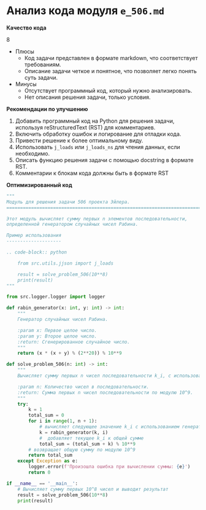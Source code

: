 # Анализ кода модуля `e_506.md`

**Качество кода**

8
- Плюсы
    - Код задачи представлен в формате markdown, что соответствует требованиям.
    - Описание задачи четкое и понятное, что позволяет легко понять суть задачи.
- Минусы
    - Отсутствует программный код, который нужно анализировать.
    - Нет описания решения задачи, только условия.

**Рекомендации по улучшению**

1.  Добавить программный код на Python для решения задачи, используя reStructuredText (RST) для комментариев.
2.  Включить обработку ошибок и логирование для отладки кода.
3.  Привести решение к более оптимальному виду.
4.  Использовать `j_loads` или `j_loads_ns` для чтения данных, если необходимо.
5.  Описать функцию решения задачи с помощью docstring в формате RST.
6.  Комментарии к блокам кода должны быть в формате RST

**Оптимизированный код**

```python
"""
Модуль для решения задачи 506 проекта Эйлера.
=========================================================================================

Этот модуль вычисляет сумму первых n элементов последовательности,
определенной генератором случайных чисел Рабина.

Пример использования
--------------------

.. code-block:: python

    from src.utils.jjson import j_loads

    result = solve_problem_506(10**8)
    print(result)
"""

from src.logger.logger import logger

def rabin_generator(x: int, y: int) -> int:
    """
    Генератор случайных чисел Рабина.

    :param x: Первое целое число.
    :param y: Второе целое число.
    :return: Сгенерированное случайное число.
    """
    return (x * (x + y) % (2**20)) % 10**9

def solve_problem_506(n: int) -> int:
    """
    Вычисляет сумму первых n чисел последовательности k_i, с использованием генератора Рабина.

    :param n: Количество чисел в последовательности.
    :return: Сумма первых n чисел последовательности по модулю 10^9.
    """
    try:
        k = 1
        total_sum = 0
        for i in range(1, n + 1):
            # вычисляет следующее значение k_i с использованием генератора Рабина
            k = rabin_generator(k, i)
            #  добавляет текущее k_i к общей сумме
            total_sum = (total_sum + k) % 10**9
        # возвращает общую сумму по модулю 10^9
        return total_sum
    except Exception as e:
        logger.error(f'Произошла ошибка при вычислении суммы: {e}')
        return 0

if __name__ == '__main__':
    # Вычисляет сумму первых 10^8 чисел и выводит результат
    result = solve_problem_506(10**8)
    print(result)
```
